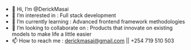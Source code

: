 - 👋 Hi, I’m @DerickMasai
- 👀 I’m interested in : Full stack development
- 🌱 I’m currently learning : Advanced frontend framework methodologies
- 💞️ I’m looking to collaborate on : Products that innovate on existing models to make life a little easier
- 📫 How to reach me : derickmasai@gmail.com || +254 719 510 503

<!---
DerickMasai/DerickMasai is a ✨ special ✨ repository because its `README.md` (this file) appears on your GitHub profile.
You can click the Preview link to take a look at your changes.
--->
